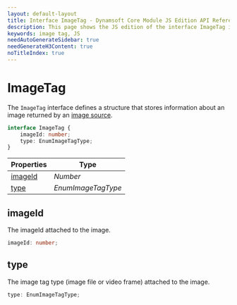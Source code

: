 ```yaml
---
layout: default-layout
title: Interface ImageTag - Dynamsoft Core Module JS Edition API Reference
description: This page shows the JS edition of the interface ImageTag in Dynamsoft Core Module.
keywords: image tag, JS
needAutoGenerateSidebar: true
needGenerateH3Content: true
noTitleIndex: true
---
```


# ImageTag

The `ImageTag` interface defines a structure that stores information about an image returned by an [image source](https://www.dynamsoft.com/capture-vision/docs/core/architecture/input.html).

```typescript
interface ImageTag {
    imageId: number;
    type: EnumImageTagType;
}
```

| Properties            | Type               |
| --------------------- | ------------------ |
| [imageId](#imageid) | *Number*           |
| [type](#type)       | *EnumImageTagType* |

## imageId

The imageId attached to the image.

```typescript
imageId: number;
```

## type

The image tag type (image file or video frame) attached to the image.

```typescript
type: EnumImageTagType;
```